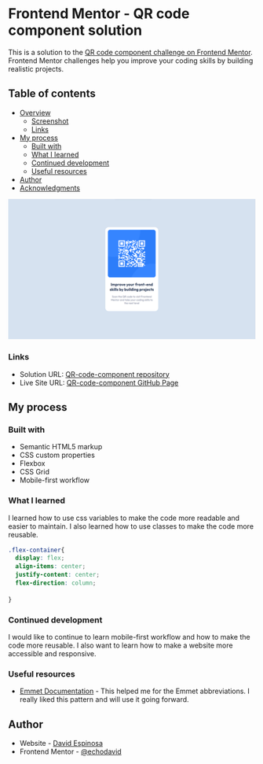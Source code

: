 # Frontend Mentor - QR code component solution

This is a solution to the [QR code component challenge on Frontend Mentor](https://www.frontendmentor.io/challenges/qr-code-component-iux_sIO_H). Frontend Mentor challenges help you improve your coding skills by building realistic projects. 

## Table of contents

- [Overview](#overview)
  - [Screenshot](#screenshot)
  - [Links](#links)
- [My process](#my-process)
  - [Built with](#built-with)
  - [What I learned](#what-i-learned)
  - [Continued development](#continued-development)
  - [Useful resources](#useful-resources)
- [Author](#author)
- [Acknowledgments](#acknowledgments)

![result](images/result.png)

### Links

- Solution URL: [QR-code-component repository](https://github.com/echodavid/QR-code-component.git)
- Live Site URL: [QR-code-component GitHub Page](https://echodavid.github.io/QR-code-component/)

## My process

### Built with

- Semantic HTML5 markup
- CSS custom properties
- Flexbox
- CSS Grid
- Mobile-first workflow

### What I learned

I learned how to use css variables to make the code more readable and easier to maintain. I also learned how to use classes to make the code more reusable.
```css
.flex-container{
  display: flex;
  align-items: center;
  justify-content: center;
  flex-direction: column;
  
}
```

### Continued development

I would like to continue to learn mobile-first workflow and how to make the code more reusable. I also want to learn how to make a website more accessible and responsive.

### Useful resources

- [Emmet Documentation](https://docs.emmet.io/abbreviations/) - This helped me for the Emmet abbreviations. I really liked this pattern and will use it going forward.

## Author

- Website - [David Espinosa](https://github.com/echodavid)
- Frontend Mentor - [@echodavid](https://www.frontendmentor.io/profile/echodavid)
